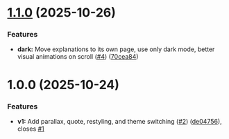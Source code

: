 # [1.1.0](https://github.com/ragaeeb/salat10-next/compare/v1.0.0...v1.1.0) (2025-10-26)


### Features

* **dark:** Move explanations to its own page, use only dark mode, better visual animations on scroll ([#4](https://github.com/ragaeeb/salat10-next/issues/4)) ([70cea84](https://github.com/ragaeeb/salat10-next/commit/70cea84f4651a622656914f720edccff70f5ff35))

# 1.0.0 (2025-10-24)


### Features

* **v1:** Add parallax, quote, restyling, and theme switching ([#2](https://github.com/ragaeeb/salat10-next/issues/2)) ([de04756](https://github.com/ragaeeb/salat10-next/commit/de047562d383008b023b1264a3be1eb5cd1201ba)), closes [#1](https://github.com/ragaeeb/salat10-next/issues/1)
